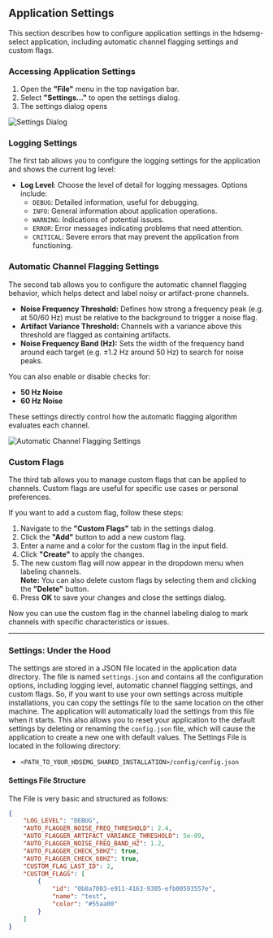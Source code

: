 ## Application Settings

This section describes how to configure application settings in the hdsemg-select application, including automatic channel flagging settings and custom flags.

### Accessing Application Settings
1. Open the **"File"** menu in the top navigation bar.
2. Select **"Settings..."** to open the settings dialog.
3. The settings dialog opens

![Settings Dialog](../img/settings/settings_dialog.png)

### Logging Settings

The first tab allows you to configure the logging settings for the application and shows the current log level:
- **Log Level**: Choose the level of detail for logging messages. Options include:
  - `DEBUG`: Detailed information, useful for debugging.
  - `INFO`: General information about application operations.
  - `WARNING`: Indications of potential issues.
  - `ERROR`: Error messages indicating problems that need attention.
  - `CRITICAL`: Severe errors that may prevent the application from functioning.

### Automatic Channel Flagging Settings

The second tab allows you to configure the automatic channel flagging behavior, which helps detect and label noisy or artifact-prone channels.

- **Noise Frequency Threshold:** Defines how strong a frequency peak (e.g. at 50/60 Hz) must be relative to the background to trigger a noise flag.
- **Artifact Variance Threshold:** Channels with a variance above this threshold are flagged as containing artifacts.
- **Noise Frequency Band (Hz):** Sets the width of the frequency band around each target (e.g. ±1.2 Hz around 50 Hz) to search for noise peaks.

You can also enable or disable checks for:
- **50 Hz Noise**
- **60 Hz Noise**

These settings directly control how the automatic flagging algorithm evaluates each channel.

![Automatic Channel Flagging Settings](../img/settings/automatic_channel_flag_settings.png)

### Custom Flags

The third tab allows you to manage custom flags that can be applied to channels. Custom flags are useful for specific use cases or personal preferences.

If you want to add a custom flag, follow these steps:

1. Navigate to the **"Custom Flags"** tab in the settings dialog.
2. Click the **"Add"** button to add a new custom flag.
3. Enter a name and a color for the custom flag in the input field.
4. Click **"Create"** to apply the changes.
5. The new custom flag will now appear in the dropdown menu when labeling channels. 
<br> **Note:** You can also delete custom flags by selecting them and clicking the **"Delete"** button.
6. Press **OK** to save your changes and close the settings dialog.

Now you can use the custom flag in the channel labeling dialog to mark channels with specific characteristics or issues.

---
### Settings: Under the Hood

The settings are stored in a JSON file located in the application data directory. The file is named `settings.json` and contains all the configuration options, including logging level, automatic channel flagging settings, and custom flags.
So, if you want to use your own settings across multiple installations, you can copy the settings file to the same location on the other machine. The application will automatically load the settings from this file when it starts. This also allows you to reset your application to the default settings by deleting or renaming the `config.json` file, which will cause the application to create a new one with default values.
The Settings File is located in the following directory:
- `<PATH_TO_YOUR_HDSEMG_SHARED_INSTALLATION>/config/config.json`

#### Settings File Structure

The File is very basic and structured as follows:

```json
{
    "LOG_LEVEL": "DEBUG",
    "AUTO_FLAGGER_NOISE_FREQ_THRESHOLD": 2.4,
    "AUTO_FLAGGER_ARTIFACT_VARIANCE_THRESHOLD": 5e-09,
    "AUTO_FLAGGER_NOISE_FREQ_BAND_HZ": 1.2,
    "AUTO_FLAGGER_CHECK_50HZ": true,
    "AUTO_FLAGGER_CHECK_60HZ": true,
    "CUSTOM_FLAG_LAST_ID": 2,
    "CUSTOM_FLAGS": [
        {
            "id": "0b8a7003-e911-4163-9305-efb00593557e",
            "name": "test",
            "color": "#55aa00"
        }
    ]
}
```
